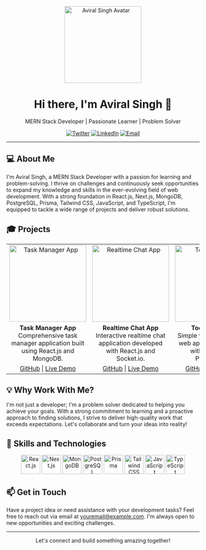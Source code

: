 <div align="center">
  <img src="https://yourwebsite.com/aviral-singh-avatar.png" alt="Aviral Singh Avatar" width="200">
</div>

<h1 align="center">Hi there, I'm Aviral Singh 👋</h1>

<p align="center">
  MERN Stack Developer | Passionate Learner | Problem Solver
</p>

<p align="center">
  <a href="https://twitter.com/AviralSinghF20"><img src="https://img.shields.io/twitter/follow/yourtwitterhandle?style=social" alt="Twitter"></a>
  <a href="https://www.linkedin.com/in/aviral-singh-bb5b45199/"><img src="https://img.shields.io/badge/LinkedIn-Connect-blue" alt="LinkedIn"></a>
  <a href="mailto:aviralsingh3501@gmail.com"><img src="https://img.shields.io/badge/Email-Contact-red" alt="Email"></a>
</p>

---

## :computer: About Me

I'm Aviral Singh, a MERN Stack Developer with a passion for learning and problem-solving. I thrive on challenges and continuously seek opportunities to expand my knowledge and skills in the ever-evolving field of web development. With a strong foundation in React.js, Next.js, MongoDB, PostgreSQL, Prisma, Tailwind CSS, JavaScript, and TypeScript, I'm equipped to tackle a wide range of projects and deliver robust solutions.

## :mortar_board: Projects

<div align="center">
  <table>
    <tr>
      <td align="center">
        <a href="https://task-manager-app.com"><img src="https://yourwebsite.com/task-manager-app-thumbnail.png" alt="Task Manager App" width="200"></a>
      </td>
      <td align="center">
        <a href="https://realtime-chat-app.com"><img src="https://yourwebsite.com/realtime-chat-app-thumbnail.png" alt="Realtime Chat App" width="200"></a>
      </td>
      <td align="center">
        <a href="https://todo-web-app.com"><img src="https://yourwebsite.com/todo-web-app-thumbnail.png" alt="Todo Web App" width="200"></a>
      </td>
    </tr>
    <tr>
      <td align="center">
        <b>Task Manager App</b><br>
        Comprehensive task manager application built using React.js and MongoDB.
      </td>
      <td align="center">
        <b>Realtime Chat App</b><br>
        Interactive realtime chat application developed with React.js and Socket.io.
      </td>
      <td align="center">
        <b>Todo Web App</b><br>
        Simple yet effective todo web application created with Next.js and PostgreSQL.
      </td>
    </tr>
    <tr>
      <td align="center">
        <a href="https://github.com/yourusername/task-manager-app">GitHub</a> | <a href="https://task-manager-app.com">Live Demo</a>
      </td>
      <td align="center">
        <a href="https://github.com/yourusername/realtime-chat-app">GitHub</a> | <a href="https://realtime-chat-app.com">Live Demo</a>
      </td>
      <td align="center">
        <a href="https://github.com/yourusername/todo-web-app">GitHub</a> | <a href="https://todo-web-app.com">Live Demo</a>
      </td>
    </tr>
  </table>
</div>

## :bulb: Why Work With Me?

I'm not just a developer; I'm a problem solver dedicated to helping you achieve your goals. With a strong commitment to learning and a proactive approach to finding solutions, I strive to deliver high-quality work that exceeds expectations. Let's collaborate and turn your ideas into reality!

## :art: Skills and Technologies

<div align="center">
  <img src="https://yourwebsite.com/react-icon.png" alt="React.js" title="React.js" width="50">
  <img src="https://yourwebsite.com/nextjs-icon.png" alt="Next.js" title="Next.js" width="50">
  <img src="https://yourwebsite.com/mongodb-icon.png" alt="MongoDB" title="MongoDB" width="50">
  <img src="https://yourwebsite.com/postgresql-icon.png" alt="PostgreSQL" title="PostgreSQL" width="50">
  <img src="https://yourwebsite.com/prisma-icon.png" alt="Prisma" title="Prisma" width="50">
  <img src="https://yourwebsite.com/tailwindcss-icon.png" alt="Tailwind CSS" title="Tailwind CSS" width="50">
  <img src="https://yourwebsite.com/javascript-icon.png" alt="JavaScript" title="JavaScript" width="50">
  <img src="https://yourwebsite.com/typescript-icon.png" alt="TypeScript" title="TypeScript" width="50">
</div>

## :mailbox: Get in Touch

Have a project idea or need assistance with your development tasks? Feel free to reach out via email at [youremail@example.com](mailto:youremail@example.com). I'm always open to new opportunities and exciting challenges.

---

<div align="center">
  <p>Let's connect and build something amazing together!</p>
</div>
